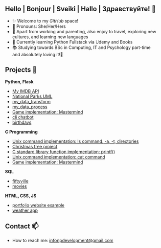 ## Hello | Bonjour | Sveiki | Hallo | Здравствуйте! 👋

* ✨ Welcome to my _GitHub_ space!
* 🙂 Pronouns: She/Her/Hers
* 🚀 Apart from working and parenting, also enjoy to travel, exploring new cultures, and learning new languages
* 🌱 Currently learning Python Fullstack via Udemy and Books
* 📚 Studying towards BSc in Computing, IT and Psychology part-time and absolutely loving it!💛


## Projects 📂

**Python, Flask**
* [My IMDB API](https://github.com/nataliepcodes/my_imdb_api)
* [National Parks UML](https://github.com/nataliepcodes/national_parks_uml)
* [my_data_transform](https://github.com/nataliepcodes/my_data_transform)
* [my_data_process](https://github.com/nataliepcodes/my_data_process)
* [Game implementation: Mastermind](https://github.com/nataliepcodes/my_mastermind_python)
* [cli chatbot](https://github.com/nataliepcodes/ChatBot_CL)
* [birthdays](https://github.com/nataliepcodes/CS50-Birthdays-App-Project)

**C Programming**
* [Unix command implementation: ls command, -a, -t, directories](https://github.com/nataliepcodes/My-Ls)
* [Christmas tree project](https://github.com/nataliepcodes/Christmas-Tree-Project)
* [C standard library function implementation: printf()](https://github.com/nataliepcodes/My-Printf)
* [Unix command implementation: cat command](https://github.com/nataliepcodes/Cat-Command)
* [Game implementation: Mastermind](https://github.com/nataliepcodes/Mastermind) 

**SQL**
* [fiftyville](https://github.com/nataliepcodes/fiftyville)
* [movies](https://github.com/nataliepcodes/SQL-movies)

**HTML, CSS, JS**
* [portfolio website example](https://natalie-p-portfolio.netlify.app/)
* [weather app](https://upbeat-hypatia-8a3802.netlify.app/)

## Contact 📫
* How to reach me: infonpdevelopment@gmail.com
